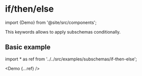 # if/then/else

import {Demo} from '@site/src/components';

This keywords allows to apply subschemas conditionally.

## Basic example

import * as ref from '../../src/examples/subschemas/if-then-else';

<Demo {...ref} />
